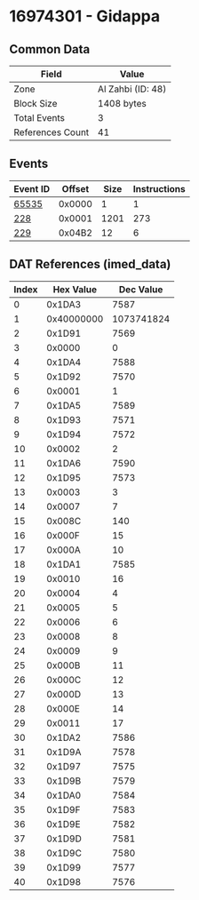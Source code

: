 # 16974301 - Gidappa

## Common Data

| Field            | Value             |
|------------------|-------------------|
| Zone             | Al Zahbi (ID: 48) |
| Block Size       | 1408 bytes        |
| Total Events     | 3                 |
| References Count | 41                |

## Events

| Event ID            | Offset   |   Size |   Instructions |
|---------------------|----------|--------|----------------|
| [65535](./65535.md) | 0x0000   |      1 |              1 |
| [228](./228.md)     | 0x0001   |   1201 |            273 |
| [229](./229.md)     | 0x04B2   |     12 |              6 |

## DAT References (imed_data)

|   Index | Hex Value   |   Dec Value |
|---------|-------------|-------------|
|       0 | 0x1DA3      |        7587 |
|       1 | 0x40000000  |  1073741824 |
|       2 | 0x1D91      |        7569 |
|       3 | 0x0000      |           0 |
|       4 | 0x1DA4      |        7588 |
|       5 | 0x1D92      |        7570 |
|       6 | 0x0001      |           1 |
|       7 | 0x1DA5      |        7589 |
|       8 | 0x1D93      |        7571 |
|       9 | 0x1D94      |        7572 |
|      10 | 0x0002      |           2 |
|      11 | 0x1DA6      |        7590 |
|      12 | 0x1D95      |        7573 |
|      13 | 0x0003      |           3 |
|      14 | 0x0007      |           7 |
|      15 | 0x008C      |         140 |
|      16 | 0x000F      |          15 |
|      17 | 0x000A      |          10 |
|      18 | 0x1DA1      |        7585 |
|      19 | 0x0010      |          16 |
|      20 | 0x0004      |           4 |
|      21 | 0x0005      |           5 |
|      22 | 0x0006      |           6 |
|      23 | 0x0008      |           8 |
|      24 | 0x0009      |           9 |
|      25 | 0x000B      |          11 |
|      26 | 0x000C      |          12 |
|      27 | 0x000D      |          13 |
|      28 | 0x000E      |          14 |
|      29 | 0x0011      |          17 |
|      30 | 0x1DA2      |        7586 |
|      31 | 0x1D9A      |        7578 |
|      32 | 0x1D97      |        7575 |
|      33 | 0x1D9B      |        7579 |
|      34 | 0x1DA0      |        7584 |
|      35 | 0x1D9F      |        7583 |
|      36 | 0x1D9E      |        7582 |
|      37 | 0x1D9D      |        7581 |
|      38 | 0x1D9C      |        7580 |
|      39 | 0x1D99      |        7577 |
|      40 | 0x1D98      |        7576 |
